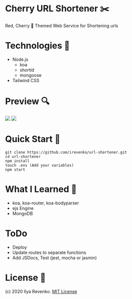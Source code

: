 # Cherry URL Shortener ✂️
Red, Cherry 🍒 Themed Web Service for Shortening urls

# Technologies 🧾
* Node.js 
  * koa
  * shortid
  * mongoose
* Tailwind CSS

# Preview 🔍
<img src="https://i.imgur.com/mStq6D4.png"> 
<img src="https://i.imgur.com/shLpDJB.png">

# Quick Start 🚀
```git clone https://github.com/irevenko/url-shortener.git``` <br>
```cd url-shortener``` <br>
```npm install``` <br>
```touch .env (Add your variables)``` <br>
```npm start```

# What I Learned 🧠
* koa, koa-router, koa-bodyparser
* ejs Engine
* MongoDB

# ToDo
* Deploy
* Update routes to separate functions
* Add JSDocs, Test (jest, mocha or jasmin)

# License 📑 
(c) 2020 Ilya Revenko. [MIT License](https://tldrlegal.com/license/mit-license)